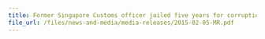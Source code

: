 ```yaml
---
title: Former Singapore Customs officer jailed five years for corruption and abetting in GST tourist refund fraud 
file_url: /files/news-and-media/media-releases/2015-02-05-MR.pdf
---
```

